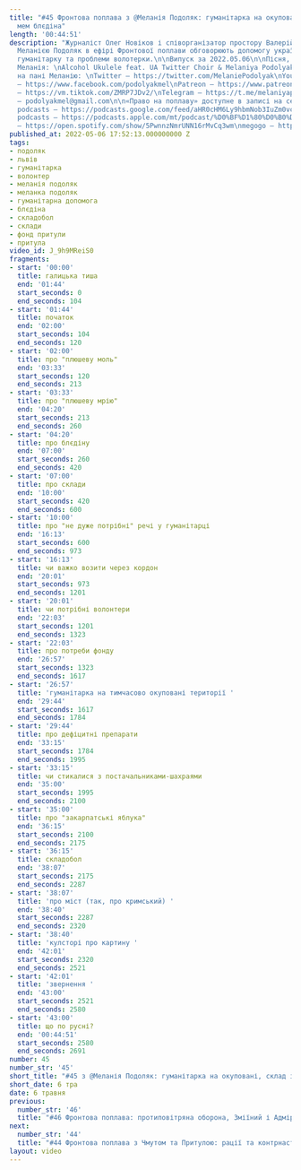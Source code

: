 ```yaml
---
title: "#45 Фронтова поплава з @Меланія Подоляк: гуманітарка на окуповані, склад і
  мем блєдіна"
length: '00:44:51'
description: "Журналіст Олег Новіков і співорганізатор простору Валерій Агєєв з волонтеркою
  Меланією Подоляк в ефірі Фронтової поплави обговорюють допомогу українським військовим,
  гуманітарку та проблеми волотерки.\n\nВипуск за 2022.05.06\n\nПісня, яку згадувала
  Меланія: \nAlcohol Ukulele feat. UA Twitter Choir & Melaniya Podolyak – Летить блєдіна\nhttps://youtu.be/dET0clbo5a8\n\nПідписуйтеся
  на пані Меланію: \nTwitter – https://twitter.com/MelaniePodolyak\nYoutube – https://www.youtube.com/c/МеланіяПодоляк\nFacebook
  – https://www.facebook.com/podolyakmel\nPatreon – https://www.patreon.com/melaniyapodolyak\nТікТок
  – https://vm.tiktok.com/ZMRP7JDv2/\nTelegram – https://t.me/melaniyapodolyak\nPayPal
  – podolyakmel@gmail.com\n\n«Право на поплаву» доступне в записі на сервісах: \ngoogle
  podcasts – https://podcasts.google.com/feed/aHR0cHM6Ly9hbmNob3IuZm0vcy84ODhiMzE0Yy9wb2RjYXN0L3Jzcw\napple
  podcasts – https://podcasts.apple.com/mt/podcast/%D0%BF%D1%80%D0%B0%D0%B2%D0%BE-%D0%BD%D0%B0-%D0%BF%D0%BE%D0%BF%D0%BB%D0%B0%D0%B2%D1%83/id1613491809\nspotify
  – https://open.spotify.com/show/5PwnnzNmrUNN16rMvCq3wm\nmegogo – https://megogo.page.link/tA2y\n\n0"
published_at: 2022-05-06 17:52:13.000000000 Z
tags:
- подоляк
- львів
- гуманітарка
- волонтер
- меланія подоляк
- меланка подоляк
- гуманітарна допомога
- блєдіна
- складобол
- склади
- фонд притули
- притула
video_id: J_9h9MReiS0
fragments:
- start: '00:00'
  title: галицька тиша
  end: '01:44'
  start_seconds: 0
  end_seconds: 104
- start: '01:44'
  title: початок
  end: '02:00'
  start_seconds: 104
  end_seconds: 120
- start: '02:00'
  title: про "плюшеву моль"
  end: '03:33'
  start_seconds: 120
  end_seconds: 213
- start: '03:33'
  title: про "плюшеву мрію"
  end: '04:20'
  start_seconds: 213
  end_seconds: 260
- start: '04:20'
  title: про блєдіну
  end: '07:00'
  start_seconds: 260
  end_seconds: 420
- start: '07:00'
  title: про склади
  end: '10:00'
  start_seconds: 420
  end_seconds: 600
- start: '10:00'
  title: про "не дуже потрібні" речі у гуманітарці
  end: '16:13'
  start_seconds: 600
  end_seconds: 973
- start: '16:13'
  title: чи важко возити через кордон
  end: '20:01'
  start_seconds: 973
  end_seconds: 1201
- start: '20:01'
  title: чи потрібні волонтери
  end: '22:03'
  start_seconds: 1201
  end_seconds: 1323
- start: '22:03'
  title: про потреби фонду
  end: '26:57'
  start_seconds: 1323
  end_seconds: 1617
- start: '26:57'
  title: 'гуманітарка на тимчасово окуповані території '
  end: '29:44'
  start_seconds: 1617
  end_seconds: 1784
- start: '29:44'
  title: про дефіцитні препарати
  end: '33:15'
  start_seconds: 1784
  end_seconds: 1995
- start: '33:15'
  title: чи стикалися з постачальниками-шахраями
  end: '35:00'
  start_seconds: 1995
  end_seconds: 2100
- start: '35:00'
  title: про "закарпатські яблука"
  end: '36:15'
  start_seconds: 2100
  end_seconds: 2175
- start: '36:15'
  title: складобол
  end: '38:07'
  start_seconds: 2175
  end_seconds: 2287
- start: '38:07'
  title: 'про міст (так, про кримський) '
  end: '38:40'
  start_seconds: 2287
  end_seconds: 2320
- start: '38:40'
  title: 'кулсторі про картину '
  end: '42:01'
  start_seconds: 2320
  end_seconds: 2521
- start: '42:01'
  title: 'звернення '
  end: '43:00'
  start_seconds: 2521
  end_seconds: 2580
- start: '43:00'
  title: що по русні?
  end: '00:44:51'
  start_seconds: 2580
  end_seconds: 2691
number: 45
number_str: '45'
short_title: "#45 з @Меланія Подоляк: гуманітарка на окуповані, склад і мем блєдіна"
short_date: 6 тра
date: 6 травня
previous:
  number_str: '46'
  title: "#46 Фронтова поплава: протиповітряна оборона, Зміїний і Адмірал Макаров"
next:
  number_str: '44'
  title: "#44 Фронтова поплава з Чмутом та Притулою: рації та контрнаступ на Харківщині"
layout: video
---
```

